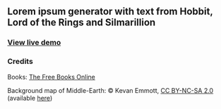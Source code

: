 ## Lorem ipsum generator with text from Hobbit, Lord of the Rings and Silmarillion

### [View live demo](https://lotr-ipsum.herokuapp.com/)

### Credits

Books: [The Free Books Online](https://thefreebooksonline.net/series/Lord_of_the_Rings.html)

Background map of Middle-Earth: © Kevan Emmott, [CC BY-NC-SA 2.0](https://creativecommons.org/licenses/by-nc-sa/2.0/) (available [here](https://www.flickr.com/photos/kevan/38944425))
